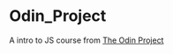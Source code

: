 # Odin_Project



A intro to JS course from <a href="https://www.theodinproject.com/dashboard">The Odin Project</a>
